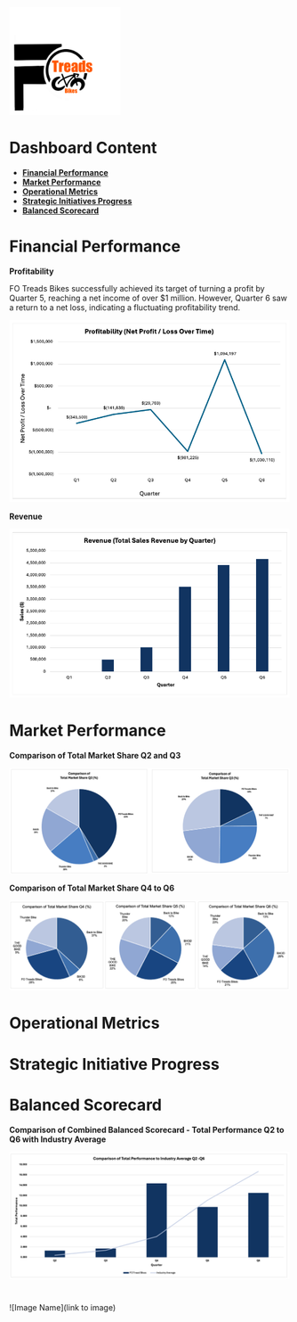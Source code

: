 <img src="https://github.com/LashawnFofung/FO-Tread-Bikes/raw/main/FO%20Tread%20Bikes%20Logo%20PNG.png" width="200" alt="FO Tread Bikes Logo">

<h1>Dashboard Content</h1>

  - [<b>Financial Performance</b>](https://github.com/LashawnFofung/FO-Tread-Bikes/blob/main/Dashboard/Dashboard.md#financial-performance)
  - [<b>Market Performance</b>](https://github.com/LashawnFofung/FO-Tread-Bikes/blob/main/Dashboard/Dashboard.md#market-performance)
  - [<b>Operational Metrics</b>](https://github.com/LashawnFofung/FO-Tread-Bikes/blob/main/Dashboard/Dashboard.md#operational-metrics)
  - [<b>Strategic Initiatives Progress</b>](https://github.com/LashawnFofung/FO-Tread-Bikes/blob/main/Dashboard/Dashboard.md#strategic-initiative-progress)
  - [<b>Balanced Scorecard</b>](https://github.com/LashawnFofung/FO-Tread-Bikes/blob/main/Dashboard/Dashboard.md#balanced-scorecard)
  
 

<h1></h1>

<h1>Financial Performance</h1>

<b>Profitability</b>

FO Treads Bikes successfully achieved its target of turning a profit by Quarter 5, reaching a net income of over $1 million. However, Quarter 6 saw a return to a net loss, indicating a fluctuating profitability trend.

![Profitability](https://github.com/LashawnFofung/FO-Tread-Bikes/blob/main/Dashboard/Image/Profitability%20(Profit%20%3A%20Loss%20Over%20Time).png)


<b>Revenue</b>

![Revenue](https://github.com/LashawnFofung/FO-Tread-Bikes/blob/main/Dashboard/Image/Revenue%20(Total%20Sales%20Revenue%20by%20Quarter).png)

<h1></h1>

<h1>Market Performance</h1>

<b>Comparison of Total Market Share Q2 and Q3</b>

![Q2 and Q3 Total Market Share](https://github.com/LashawnFofung/FO-Tread-Bikes/blob/main/Dashboard/Image/Q2%20and%20Q3%20Total%20Market%20Share%20PNG.png)

<b>Comparison of Total Market Share Q4 to Q6</b>

![Q4 to Q6 Total Market Share](https://github.com/LashawnFofung/FO-Tread-Bikes/blob/main/Dashboard/Image/Q4%20to%20Q6%20Market%20Share%20PNG.png)

<h1></h1>

<h1>Operational Metrics</h1>

<h1></h1>

<h1>Strategic Initiative Progress</h1>

<h1></h1>
<h1>Balanced Scorecard</h1>

<b>Comparison of Combined Balanced Scorecard - Total Performance Q2 to Q6 with Industry Average</b>

![Combo Chart Combined Balanced Scorecard Total Performance Q2 to Q6 and Average](https://github.com/LashawnFofung/FO-Tread-Bikes/blob/main/Dashboard/Image/Combo%20Chart%20Combined%20Balanced%20Scorecard%20Total%20Performance%20Q2%20to%20Q6%20and%20Averages%20PNG.png)

<h1></h1>



<h1></h1>

![Image Name](link to image)

<h1></h1>
